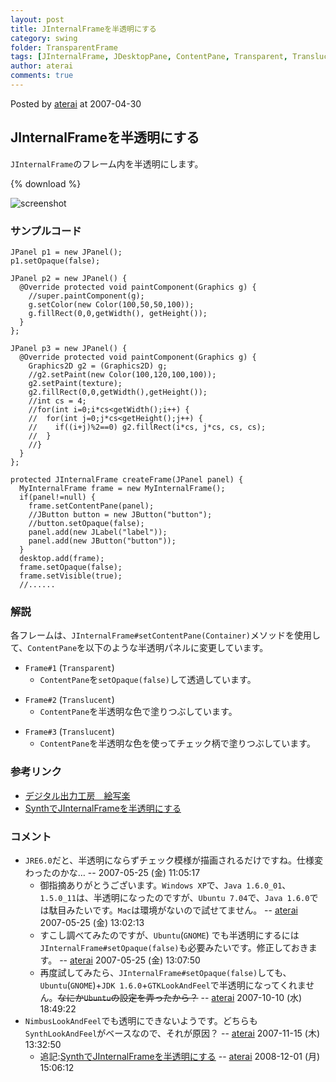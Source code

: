 ```yaml
---
layout: post
title: JInternalFrameを半透明にする
category: swing
folder: TransparentFrame
tags: [JInternalFrame, JDesktopPane, ContentPane, Transparent, Translucent]
author: aterai
comments: true
---
```


Posted by [aterai](http://terai.xrea.jp/aterai.html) at 2007-04-30

## JInternalFrameを半透明にする
`JInternalFrame`のフレーム内を半透明にします。

{% download %}

![screenshot](https://lh4.googleusercontent.com/_9Z4BYR88imo/TQTV8kztxuI/AAAAAAAAAoc/oXSU5-bQorE/s800/TransparentFrame.png)

### サンプルコード
<pre class="prettyprint"><code>JPanel p1 = new JPanel();
p1.setOpaque(false);

JPanel p2 = new JPanel() {
  @Override protected void paintComponent(Graphics g) {
    //super.paintComponent(g);
    g.setColor(new Color(100,50,50,100));
    g.fillRect(0,0,getWidth(), getHeight());
  }
};

JPanel p3 = new JPanel() {
  @Override protected void paintComponent(Graphics g) {
    Graphics2D g2 = (Graphics2D) g;
    //g2.setPaint(new Color(100,120,100,100));
    g2.setPaint(texture);
    g2.fillRect(0,0,getWidth(),getHeight());
    //int cs = 4;
    //for(int i=0;i*cs&lt;getWidth();i++) {
    //  for(int j=0;j*cs&lt;getHeight();j++) {
    //    if((i+j)%2==0) g2.fillRect(i*cs, j*cs, cs, cs);
    //  }
    //}
  }
};

protected JInternalFrame createFrame(JPanel panel) {
  MyInternalFrame frame = new MyInternalFrame();
  if(panel!=null) {
    frame.setContentPane(panel);
    //JButton button = new JButton("button");
    //button.setOpaque(false);
    panel.add(new JLabel("label"));
    panel.add(new JButton("button"));
  }
  desktop.add(frame);
  frame.setOpaque(false);
  frame.setVisible(true);
  //......
</code></pre>

### 解説
各フレームは、`JInternalFrame#setContentPane(Container)`メソッドを使用して、`ContentPane`を以下のような半透明パネルに変更しています。

- `Frame#1` (`Transparent`)
    - `ContentPane`を`setOpaque(false)`して透過しています。

<!-- dummy comment line for breaking list -->

- `Frame#2` (`Translucent`)
    - `ContentPane`を半透明な色で塗りつぶしています。

<!-- dummy comment line for breaking list -->

- `Frame#3` (`Translucent`)
    - `ContentPane`を半透明な色を使ってチェック柄で塗りつぶしています。

<!-- dummy comment line for breaking list -->

### 参考リンク
- [デジタル出力工房　絵写楽](http://www.bekkoame.ne.jp/~bootan/free2.html)
- [SynthでJInternalFrameを半透明にする](http://terai.xrea.jp/Swing/TranslucentFrame.html)

<!-- dummy comment line for breaking list -->

### コメント
- `JRE6.0`だと、半透明にならずチェック模様が描画されるだけですね。仕様変わったのかな… --  2007-05-25 (金) 11:05:17
    - 御指摘ありがとうございます。`Windows XP`で、`Java 1.6.0_01`、`1.5.0_11`は、半透明になったのですが、`Ubuntu 7.04`で、`Java 1.6.0`では駄目みたいです。`Mac`は環境がないので試せてません。 -- [aterai](http://terai.xrea.jp/aterai.html) 2007-05-25 (金) 13:02:13
    - すこし調べてみたのですが、`Ubuntu`(`GNOME`) でも半透明にするには`JInternalFrame#setOpaque(false)`も必要みたいです。修正しておきます。 -- [aterai](http://terai.xrea.jp/aterai.html) 2007-05-25 (金) 13:07:50
    - 再度試してみたら、`JInternalFrame#setOpaque(false)`しても、`Ubuntu`(`GNOME`)+`JDK 1.6.0`+`GTKLookAndFeel`で半透明になってくれません。~~なにか`Ubuntu`の設定を弄ったから？~~ -- [aterai](http://terai.xrea.jp/aterai.html) 2007-10-10 (水) 18:49:22
- `NimbusLookAndFeel`でも透明にできないようです。どちらも`SynthLookAndFeel`がベースなので、それが原因？ -- [aterai](http://terai.xrea.jp/aterai.html) 2007-11-15 (木) 13:32:50
    - 追記:[SynthでJInternalFrameを半透明にする](http://terai.xrea.jp/Swing/TranslucentFrame.html) -- [aterai](http://terai.xrea.jp/aterai.html) 2008-12-01 (月) 15:06:12

<!-- dummy comment line for breaking list -->

